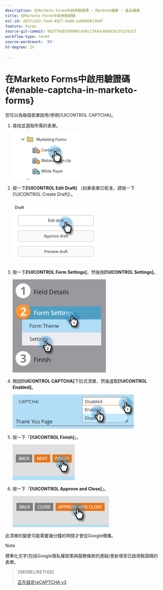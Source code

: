 ```yaml
---
description: 在Marketo Forms中啟用驗證碼 — Marketo檔案 — 產品檔案
title: 在Marketo Forms中啟用驗證碼
exl-id: d83fc2d3-7ae4-4927-9a09-ea6995013b6f
feature: Forms
source-git-commit: 0d37fbdb7d08901458c1744dc68893e155176327
workflow-type: tm+mt
source-wordcount: '89'
ht-degree: 2%

---
```


# 在Marketo Forms中啟用驗證碼 {#enable-captcha-in-marketo-forms}

您可以為每個表單啟用/停用[!UICONTROL CAPTCHA]。

1. 尋找並選取所需的表單。

   ![](assets/enable-captcha-in-marketo-forms-1.png)

1. 按一下&#x200B;**[!UICONTROL Edit Draft]** （如果表單已核准，請按一下[!UICONTROL Create Draft]）。

   ![](assets/enable-captcha-in-marketo-forms-2.png)

1. 按一下&#x200B;**[!UICONTROL Form Settings]**，然後按&#x200B;**[!UICONTROL Settings]**。

   ![](assets/enable-captcha-in-marketo-forms-3.png)

1. 開啟&#x200B;**[!UICONTROL CAPTCHA]**&#x200B;下拉式清單，然後選取&#x200B;**[!UICONTROL Enabled]**。

   ![](assets/enable-captcha-in-marketo-forms-4.png)

1. 按一下「**[!UICONTROL Finish]**」。

   ![](assets/enable-captcha-in-marketo-forms-5.png)

1. 按一下「**[!UICONTROL Approve and Close]**」。

   ![](assets/enable-captcha-in-marketo-forms-6.png)

此清單的變更可能需要幾分鐘的時間才會從Google傳播。

>[!NOTE]
>
>標準化文字(包括Google隱私權政策與服務條款的連結)會新增至已啟用驗證碼的表單。

>[!MORELIKETHIS]
>
>[正在設定reCAPTCHA v3](/help/marketo/product-docs/demand-generation/forms/using-captcha/setting-up-recaptcha-v3.md)
